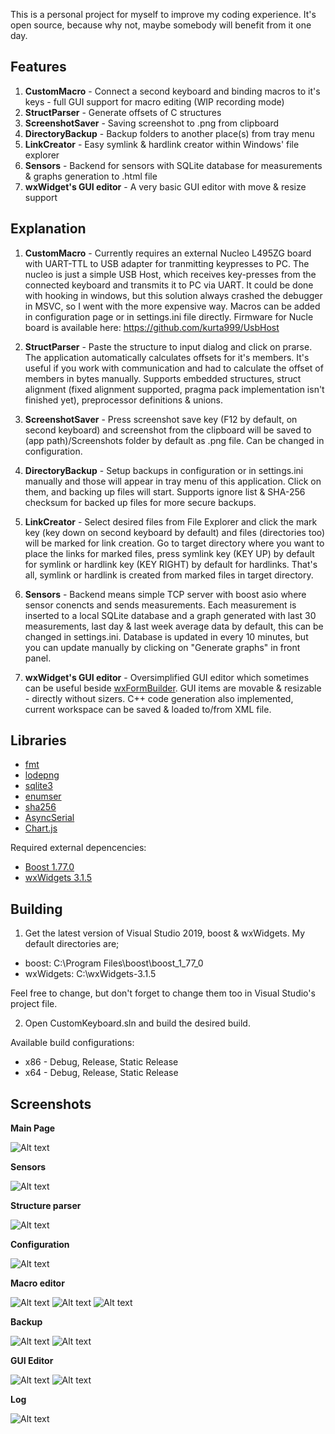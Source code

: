 This is a personal project for myself to improve my coding experience. It's open source, because why not, maybe somebody will benefit from it one day.

## Features
1. **CustomMacro** - Connect a second keyboard and binding macros to it's keys - full GUI support for macro editing (WIP recording mode)
2. **StructParser** - Generate offsets of C structures
3. **ScreenshotSaver** - Saving screenshot to .png from clipboard
4. **DirectoryBackup** - Backup folders to another place(s) from tray menu
5. **LinkCreator** - Easy symlink & hardlink creator within Windows' file explorer
6. **Sensors** - Backend for sensors with SQLite database for measurements & graphs generation to .html file
7. **wxWidget's GUI editor** - A very basic GUI editor with move & resize support

## Explanation
1. **CustomMacro** - Currently requires an external Nucleo L495ZG board with UART-TTL to USB adapter for tranmitting keypresses to PC. The nucleo is just a simple USB Host, which receives key-presses from the connected keyboard and transmits it to PC via UART. It could be done with hooking in windows, but this solution always crashed the debugger in MSVC, so I went with the more expensive way. Macros can be added in configuration page or in settings.ini file directly. Firmware for Nucle board is available here: https://github.com/kurta999/UsbHost

2. **StructParser** - Paste the structure to input dialog and click on prarse. The application automatically calculates offsets for it's members. It's useful if you work with communication and had to calculate the offset of members in bytes manually. Supports embedded structures, struct alignment (fixed alignment supported, pragma pack implementation isn't finished yet), preprocessor definitions & unions. 

3. **ScreenshotSaver** - Press screenshot save key (F12 by default, on second keyboard) and screenshot from the clipboard will be saved to (app path)/Screenshots folder by default as .png file. Can be changed in configuration.

4. **DirectoryBackup** - Setup backups in configuration or in settings.ini manually and those will appear in tray menu of this application. Click on them, and backing up files will start. Supports ignore list & SHA-256 checksum for backed up files for more secure backups. 

5. **LinkCreator** - Select desired files from File Explorer and click the mark key (key down on second keyboard by default) and files (directories too) will be marked for link creation. Go to target directory where you want to place the links for marked files, press symlink key (KEY UP) by default for symlink or hardlink key (KEY RIGHT) by default for hardlinks. That's all, symlink or hardlink is created from marked files in target directory.

6. **Sensors** - Backend means simple TCP server with boost asio where sensor conencts and sends measurements. Each measurement is inserted to a local SQLite database and a graph generated with last 30 measurements, last day & last week average data by default, this can be changed in settings.ini. Database is updated in every 10 minutes, but you can update manually by clicking on "Generate graphs" in front panel.

7. **wxWidget's GUI editor** - Oversimplified GUI editor which sometimes can be useful beside [wxFormBuilder](https://github.com/wxFormBuilder/wxFormBuilder "wxFormBuilder's Homepage"). GUI items are movable & resizable - directly without sizers. C++ code generation also implemented, current workspace can be saved & loaded to/from XML file.

## Libraries
- [fmt](https://fmt.dev/latest/index.html "fmt's Homepage")
- [lodepng](https://lodev.org/lodepng/ "lodepng's Homepage")
- [sqlite3](https://www.sqlite.org/index.html "sqlite3's Homepage")
- [enumser](http://www.naughter.com/enumser.html "enumser's Homepage")
- [sha256](https://github.com/B-Con/crypto-algorithms "sha256's Homepage")
- [AsyncSerial](https://github.com/fedetft/serial-port "AsyncSerial's Homepage")
- [Chart.js](https://www.chartjs.org/ "Charts.js' Homepage")

Required external depencencies:
- [Boost 1.77.0](https://www.boost.org/ "Boost's Homepage")
- [wxWidgets 3.1.5](https://www.wxwidgets.org/ "wxWidgets' Homepage")

## Building
1. Get the latest version of Visual Studio 2019, boost & wxWidgets. My default directories are; 
- boost: C:\Program Files\boost\boost_1_77_0
- wxWidgets: C:\wxWidgets-3.1.5

Feel free to change, but don't forget to change them too in Visual Studio's project file.

2. Open CustomKeyboard.sln and build the desired build.

Available build configurations:
- x86 - Debug, Release, Static Release
- x64 - Debug, Release, Static Release

## Screenshots
**Main Page**

![Alt text](/github_screens/main_page.png?raw=true "Main page")

**Sensors**

![Alt text](/github_screens/sensors_js_graph.png?raw=true "Temperature graph for last week")

**Structure parser**

![Alt text](/github_screens/struct_parser.png?raw=true "C Structure parser (offset generation)")

**Configuration**

![Alt text](/github_screens/config_main_page.png?raw=true "Configuration")

**Macro editor**

![Alt text](/github_screens/macro_editor_1.png?raw=true "Macro editor sample 1")
![Alt text](/github_screens/macro_editor_2.png?raw=true "Macro editor sample 2")
![Alt text](/github_screens/macro_add.png?raw=true "Macro editor add macro")

**Backup**

![Alt text](/github_screens/backup_config.png?raw=true "Backup page")
![Alt text](/github_screens/backup_progress.png?raw=true "Backup in progress")

**GUI Editor**

![Alt text](/github_screens/gui_editor_1.png?raw=true "GUI Editor 1")
![Alt text](/github_screens/gui_editor_2.png?raw=true "GUI Editor 2")

**Log**

![Alt text](/github_screens/log.png?raw=true "Log")